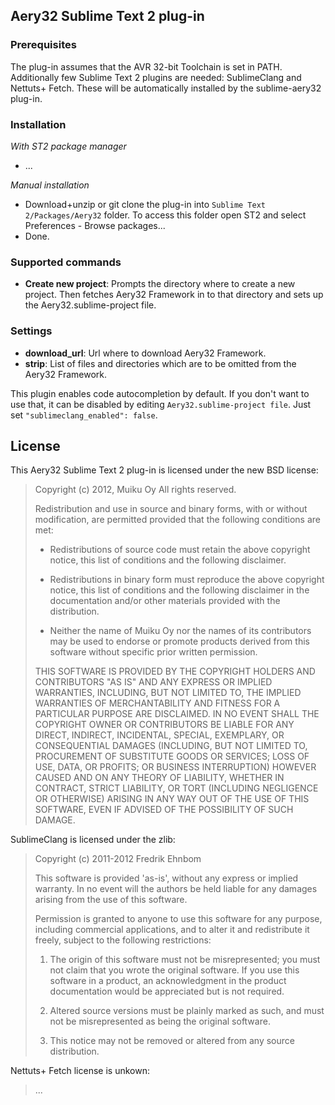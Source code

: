 ## Aery32 Sublime Text 2 plug-in

### Prerequisites

The plug-in assumes that the AVR 32-bit Toolchain is set in PATH. Additionally few Sublime Text 2 plugins are needed: SublimeClang and Nettuts+ Fetch. These will be automatically installed by the sublime-aery32 plug-in.

### Installation

_With ST2 package manager_

- ...

_Manual installation_

- Download+unzip or git clone the plug-in into `Sublime Text 2/Packages/Aery32` folder. To access this folder open ST2 and select Preferences - Browse packages...
- Done.

### Supported commands

- __Create new project__: Prompts the directory where to create a new project. Then fetches Aery32 Framework in to that directory and sets up the Aery32.sublime-project file.

### Settings

- __download_url__: Url where to download Aery32 Framework.
- __strip__: List of files and directories which are to be omitted from the Aery32 Framework.

This plugin enables code autocompletion by default. If you don't want to use that, it can be disabled by editing `Aery32.sublime-project file`. Just set `"sublimeclang_enabled": false`.

## License

This Aery32 Sublime Text 2 plug-in is licensed under the new BSD license:

> Copyright (c) 2012, Muiku Oy
> All rights reserved.
>
> Redistribution and use in source and binary forms, with or without modification,
> are permitted provided that the following conditions are met:
>
>    * Redistributions of source code must retain the above copyright notice,
>      this list of conditions and the following disclaimer.
>
>    * Redistributions in binary form must reproduce the above copyright notice,
>      this list of conditions and the following disclaimer in the documentation
>      and/or other materials provided with the distribution.
>
>    * Neither the name of Muiku Oy nor the names of its contributors may be
>      used to endorse or promote products derived from this software without
>      specific prior written permission.
>
> THIS SOFTWARE IS PROVIDED BY THE COPYRIGHT HOLDERS AND CONTRIBUTORS "AS IS" AND
> ANY EXPRESS OR IMPLIED WARRANTIES, INCLUDING, BUT NOT LIMITED TO, THE IMPLIED
> WARRANTIES OF MERCHANTABILITY AND FITNESS FOR A PARTICULAR PURPOSE ARE
> DISCLAIMED. IN NO EVENT SHALL THE COPYRIGHT OWNER OR CONTRIBUTORS BE LIABLE FOR
> ANY DIRECT, INDIRECT, INCIDENTAL, SPECIAL, EXEMPLARY, OR CONSEQUENTIAL DAMAGES
> (INCLUDING, BUT NOT LIMITED TO, PROCUREMENT OF SUBSTITUTE GOODS OR SERVICES;
> LOSS OF USE, DATA, OR PROFITS; OR BUSINESS INTERRUPTION) HOWEVER CAUSED AND ON
> ANY THEORY OF LIABILITY, WHETHER IN CONTRACT, STRICT LIABILITY, OR TORT
> (INCLUDING NEGLIGENCE OR OTHERWISE) ARISING IN ANY WAY OUT OF THE USE OF THIS
> SOFTWARE, EVEN IF ADVISED OF THE POSSIBILITY OF SUCH DAMAGE.

SublimeClang is licensed under the zlib:

> Copyright (c) 2011-2012 Fredrik Ehnbom
>
> This software is provided 'as-is', without any express or implied
> warranty. In no event will the authors be held liable for any damages
> arising from the use of this software.
>
> Permission is granted to anyone to use this software for any purpose,
> including commercial applications, and to alter it and redistribute it
> freely, subject to the following restrictions:
>
>   1. The origin of this software must not be misrepresented; you must not
>   claim that you wrote the original software. If you use this software
>   in a product, an acknowledgment in the product documentation would be
>   appreciated but is not required.
>
>   2. Altered source versions must be plainly marked as such, and must not be
>   misrepresented as being the original software.
>
>   3. This notice may not be removed or altered from any source
>   distribution.

Nettuts+ Fetch license is unkown:

> ...
